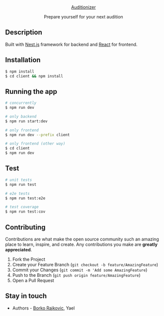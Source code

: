 <p align="center">
  <a href="https://auditionizer.herokuapp.com/" target="blank">Auditionizer</a>
</p>

  <p align="center">Prepare yourself for your next audition</p>

## Description

Built with <a href="https://nestjs.com/" target="blank">Nest.js</a> framework for backend and <a href="https://reactjs.org/" target="blank">React</a> for frontend.

## Installation

```bash
$ npm install
$ cd client && npm install
```

## Running the app

```bash
# concurrently
$ npm run dev

# only backend
$ npm run start:dev

# only frontend
$ npm run dev --prefix client

# only frontend (other way)
$ cd client
$ npm run dev

```

## Test

```bash
# unit tests
$ npm run test

# e2e tests
$ npm run test:e2e

# test coverage
$ npm run test:cov
```

## Contributing

Contributions are what make the open source community such an amazing place to learn, inspire, and create. Any contributions you make are **greatly appreciated**.

1. Fork the Project
2. Create your Feature Branch (`git checkout -b feature/AmazingFeature`)
3. Commit your Changes (`git commit -m 'Add some AmazingFeature`)
4. Push to the Branch (`git push origin feature/AmazingFeature`)
5. Open a Pull Request

## Stay in touch

- Authors - [Borko Rajkovic](mailto:rajkovicborko@gmail.com), Yael
